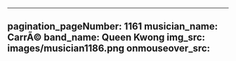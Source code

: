 ------
pagination_pageNumber: 1161
musician_name: CarrÃ©
band_name: Queen Kwong
img_src: images/musician1186.png
onmouseover_src: 
------